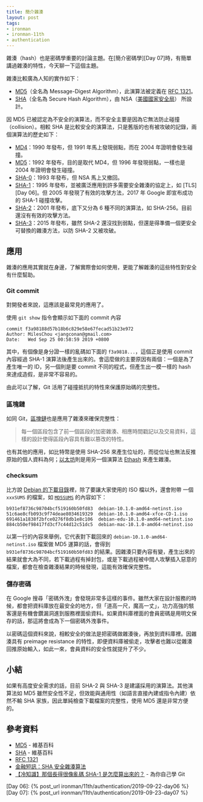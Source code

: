 ```yaml
---
title: 簡介雜湊
layout: post
tags:
- ironman
- ironman-11th
- authentication
---
```


雜湊（hash）也是密碼學重要的討論主題。在[簡介密碼學][Day 07]時，有簡單講過雜湊的特性，今天聊一下這個主題。

雜湊比較廣為人知的實作如下：

* [MD5][]（全名為 Message-Digest Algorithm），此演算法被定義在 [RFC 1321][]。
* [SHA][]（全名為 Secure Hash Algorithm），由 NSA（[美國國家安全局](https://zh.wikipedia.org/wiki/%E7%BE%8E%E5%9B%BD%E5%9B%BD%E5%AE%B6%E5%AE%89%E5%85%A8%E5%B1%80)） 所設計。

因 MD5 已被認定為不安全的演算法，而不安全主要是因為它無法防止碰撞（collision）。相較 SHA 是比較安全的演算法，只是舊版的也有被攻破的記錄，兩個演算法的歷史如下：

* [MD4][]：1990 年發布，但 1991 年馬上發現弱點，而在 2004 年證明會發生碰撞。
* [MD5][]：1992 年發布，目的是取代 MD4，但 1996 年發現弱點，一樣也是 2004 年證明會發生碰撞。
* [SHA-0][SHA-1]：1993 年發布，但 NSA 馬上又撤回。
* [SHA-1][]：1995 年發布，並被廣泛應用到許多需要安全雜湊的協定上，如 [TLS][Day 06]。但 2005 年發現了有效的攻擊方法，2017 年 Google 即宣布成功的 SHA-1 碰撞攻擊。
* [SHA-2][]：2001 年發布，底下又分為 6 種不同的演算法，如 SHA-256。目前還沒有有效的攻擊方法。
* [SHA-3][]：2015 年發布，雖然 SHA-2 還沒找到弱點，但還是得準備一個更安全可替換的雜湊方法，以防 SHA-2 又被攻破。

## 應用

雜湊的應用其實就在身邊，了解實際會如何使用，更能了解雜湊的這些特性對安全有什麼幫助。

### Git commit

對開發者來說，這應該是最常見的應用了。

使用 `git show` 指令會顯示如下面的 commit 內容

```
commit f3a98188d57b18b6c829e58e67fecad51b23e972
Author: MilesChou <jangconan@gmail.com>
Date:   Wed Sep 25 00:58:59 2019 +0800
```

其中，有個像是身分證一樣的亂碼如下面的 `f3a9818...`，這個正是使用 commit 內容經過 SHA-1 演算法後產生出來的。會這麼做的主要原因有兩個：一個是為了產生唯一的 ID，另一個則是要 commit 不同的程式，但產生出一模一樣的 hash 來達成造假，是非常不容易的。

由此可以了解，Git 活用了碰撞抵抗的特性來保護原始碼的完整性。

### 區塊鏈

如同 Git，[區塊鏈][]也是應用了雜湊來確保完整性：

> 每一個區段包含了前一個區段的加密雜湊、相應時間戳記以及交易資料，這樣的設計使得區段內容具有難以篡改的特性。

也有其他的應用，如比特幣是使用 SHA-256 來產生位址的，而從位址也無法反推原始的個人資料為何；[以太坊][]則是用另一個演算法 [Ethash](https://zh.wikipedia.org/wiki/Ethash) 來產生雜湊。

### checksum

比方說 [Debian 的下載目錄](https://cdimage.debian.org/debian-cd/current/amd64/iso-cd/)裡，除了要讓大家使用的 ISO 檔以外，還會附帶 一個 `xxxSUMS` 的檔案，如 [`MD5SUMS`](https://cdimage.debian.org/debian-cd/current/amd64/iso-cd/MD5SUMS) 的內容如下：

```
b931ef8736c98704bcf519160b50fd83  debian-10.1.0-amd64-netinst.iso
51c6ae8cfb093c9f74deae8034619329  debian-10.1.0-amd64-xfce-CD-1.iso
691461a1838f2bfce0276f8db1e8c106  debian-edu-10.1.0-amd64-netinst.iso
884cb50ef98417fd3cf7c44d12c51dc5  debian-mac-10.1.0-amd64-netinst.iso
```

以第一行的內容來舉例，它代表對下載回來的 `debian-10.1.0-amd64-netinst.iso` 檔案做 MD5 運算的話，會得到 `b931ef8736c98704bcf519160b50fd83` 的結果。因雜湊只要內容有變，產生出來的結果就會大為不同，若下載過程有掉封包，或是下載過程被中間人攻擊插入惡意的檔案，都會在檢查雜湊結果的時候發現，這能有效確保完整性。

### 儲存密碼

在 Google 搜尋「密碼外洩」會發現非常多這樣的事件。雖然大家在設計服務的時候，都會把資料庫放在最安全的地方，但「道高一尺，魔高一丈」，功力高強的駭客還是有機會鑽漏洞進到服務裡面偷資料。如果資料庫裡面的會員密碼是用明文保存的話，那這將會成為下一個密碼外洩事件。

以密碼這個資料來說，相較安全的做法是把密碼做雜湊後，再放到資料庫裡。因雜湊具有 preimage resistance 的特性，即便資料庫被偷走，攻擊者也難以從雜湊回推原始輸入，如此一來，會員資料的安全性就提升了不少。

## 小結

如果有高度安全需求的話，目前 SHA-2 與 SHA-3 是建議採用的演算法。其他演算法如 MD5 雖然安全性不足，但效能與通用性（如語言直接內建或指令內建）依然不輸 SHA 家族，因此單純檢查下載檔案的完整性，使用 MD5 還是非常方便的。

## 參考資料

* [MD5][] - 維基百科
* [SHA][] - 維基百科
* [RFC 1321][]
* [金融短訊：SHA 安全雜湊算法](https://programmermagazine.github.io/201401/htm/message2.html)
* [【冷知識】那個長得很像亂碼 SHA-1 是怎麼算出來的？](https://gitbook.tw/chapters/using-git/how-to-calculate-the-sha1-value.html) - 為你自己學 Git

[MD4]: https://zh.wikipedia.org/wiki/MD4
[MD5]: https://zh.wikipedia.org/wiki/MD5
[SHA-1]: https://zh.wikipedia.org/wiki/SHA-1
[SHA-2]: https://zh.wikipedia.org/wiki/SHA-2
[SHA-3]: https://zh.wikipedia.org/wiki/SHA-3
[SHA]: https://zh.wikipedia.org/wiki/SHA%E5%AE%B6%E6%97%8F
[區塊鏈]: https://zh.wikipedia.org/wiki/%E5%8C%BA%E5%9D%97%E9%93%BE
[比特幣]: https://zh.wikipedia.org/wiki/%E6%AF%94%E7%89%B9%E5%B8%81
[以太坊]: https://zh.wikipedia.org/wiki/%E4%BB%A5%E5%A4%AA%E5%9D%8A 
[RFC 1321]: https://tools.ietf.org/html/rfc1321

[Day 06]: {% post_url ironman/11th/authentication/2019-09-22-day06 %}
[Day 07]: {% post_url ironman/11th/authentication/2019-09-23-day07 %}
